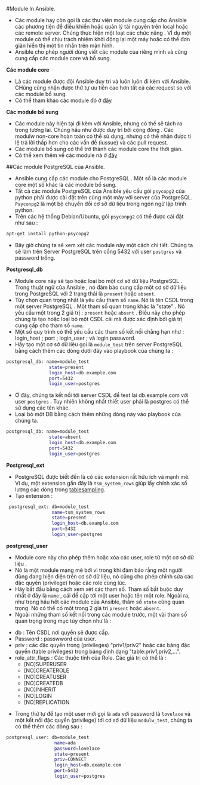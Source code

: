 #Module In Ansible.

- Các module hay còn gọi là các thư viện module cung cấp cho Ansible các phương tiện để điều khiển hoặc quản lý tài nguyên trên local hoặc các remote server. Chúng thực hiện một loạt các chức năng . VÍ dụ một module có thể chịu trách nhiệm khởi động lại một máy hoặc có thể đơn giản hiển thị một tin nhắn trên màn hình.
- Ansible cho phép người dùng viết các module của riêng mình và cũng cung cấp các module core và bổ sung.

**Các module core**

- Là các module được đội Ansible duy trì và luôn luôn đi kèm với Ansible. CHúng cũng nhận được thứ tự ưu tiên cao hơn tất cả các request so với các module bổ sung.
- Có thể tham khảo các module đó ở [đây](https://github.com/ansible/ansible-modules-core)

**Các module bổ sung**

- Các module này hiện tại đi kèm với Ansible, nhưng có thể sẽ tách ra trong tương lai. Chúng hầu như được duy trì bởi cộng đồng . Các modulw non-core hoàn toàn có thể sử dụng, nhưng có thể nhận được tỉ lệ trả lời thấp hơn cho các vấn đề (iussue) và các pull request.
- Các module bổ sung có thể trở thành các module core the thời gian.
- Có thể xem thêm về các module nà ở [đây](https://github.com/ansible/ansible-modules-extras)

##Các module PostgreSQL của Ansible.

- Ansible cung cấp các module cho PostgreSQL . Một số là các module core một số khác là các module bổ sung. 
- Tất cả các module PostgreSQL của Ansible yêu cầu gói `psycopg2` của python phải được cài đặt trên cùng một máy với server của PostgreSQL. `Psyconpg2` là một bộ chuyển đổi cơ sở dữ liệu trong ngôn ngữ lập trình python.
- Trên các hệ thống Debian/Ubuntu, gói `psyconpg2` có thể được cài đặt như sau : 

```sh
apt-get install python-psycopg2
```

- Bây giờ chúng ta sẽ xem xét các module này một cách chi tiết. Chúng ta sẽ làm trên Server PostgreSQL trên cổng 5432 với user `postgres` và password trống.

**Postgresql_db**

- Module core này sẽ tạo hoặc loại bỏ một cơ sở dữ liệu PostgreSQL . Trong thuật ngữ của Ansible , nó đảm bảo cung cấp một cơ sở dữ liệu trong PostgreSQL với 2 trạng thái là `present` hoặc `absent`.
- Tùy chọn quan trọng nhất là yêu cầu tham số `name`. Nó là tên CSDL trong một server PostgreSQL . Một tham số quan trọng khác là "state" . Nó yêu cầu một trong 2 giá trị : `present` hoặc `absent` . Điều này cho phép chúng ta tạo hoặc loại bỏ một CSDL cái mà được xác định bởi giá trị cung cấp cho tham số `name`.
- Một số quy trình có thể yêu cầu các tham số kết nối chẳng hạn như : login_host ; port ; login_user ; và login password.
- Hãy tạo một cơ sở dữ liệu gọi là `module_test` trên server PostgreSQL bằng cách thêm các dòng dưới đây vào playbook của chúng ta :

```sh
postgresql_db: name=module_test
                state=present
                login_host=db.example.com
                port=5432
                login_user=postgres
```

- Ở đây, chúng ta kết nối tới server CSDL để test lại db.example.com với user `postgres` . Tuy nhiên không nhất thiết user phải là postgres có thể sử dụng các tên khác.
- Loại bỏ một DB bằng cách thêm những dòng này vào playbook của chúng ta.

```sh
postgresql_db: name=module_test
                state=absent
                login_host=db.example.com
                port=5432
                login_user=postgres
```

**Postgresql_ext**

- PostgreSQL được biết đến là có các extension rất hữu ích và mạnh mẽ. Ví dụ, một extension gần đây là `tsm_system_rows` giúp lấy chính xác số lượng các dòng trong [tablesampling](http://blog.2ndquadrant.com/tablesample-and-other-methods-for-getting-random-tuples/).
- Tạo extension :

```sh
 postgresql_ext: db=module_test
                 name=tsm_system_rows
                 state=present
                 login_host=db.example.com
                 port=5432
                 login_user=postgres
```

**postgresql_user**

- Module core này cho phép thêm hoặc xóa các user, role từ một cơ sở dữ liệu .
- Nó là một module mạng mẽ bởi vì trong khi đảm bảo rằng một người dùng đang hiện diện trên cơ sở dữ liệu, nó cũng cho phép chỉnh sửa các đặc quyền (privilege) hoặc các role cùng lúc.
- Hãy bắt đầu bằng cách xem xét các tham số. Tham số bắt buộc duy nhất ở đây là `name` , cái đề cập tới một user hoặc tên một role. Ngoài ra, như trong hầu hết các module của Ansible, thâm số `state` cũng quan trọng. Nó có thể có một trong 2 giá trị `present` hoặc `absent`.
- Ngoài những tham số kết nối trong các module trước, một vài tham số quan trọng trong mục tùy chọn như là :
 <ul>
 <li>db : Tên CSDL nơi quyền sẽ được cấp.</li>
 <li>Password : passwword của user.</li>
 <li>priv : các đặc quyền trong (privileges) "priv1/priv2" hoặc các bảng đặc quyền (table privileges) trong bảng định dạng "table:priv1,priv2,...". </li>
 <li>role_attr_flags : Các thuộc tính của Role. Các giá trị có thể là :
  <ul>
  <li>[NO]SUPERUSER</li>
  <li>[NO]CREATEROLE</li>
  <li>[NO]CREATUSER</li>
  <li>[NO]CREATEDB</li>
  <li>[NO]INHERIT</li>
  <li>[NO]LOGIN</li>
  <li>[NO]REPLICATION</li>
  </ul>
 </li>
 </ul>

- Trong thứ tự để tạo một user mới gọi là `ada` với password là `lovelace` và một kết nối đặc quyền (privilege) tới cơ sở dữ liệu `modulw_test`, chúng ta có thể thêm các dòng sau :

```sh
postgresql_user: db=module_test
                  name=ada
                  password=lovelace
                  state=present
                  priv=CONNECT
                  login_host=db.example.com
                  port=5432
                  login_user=postgres
```
